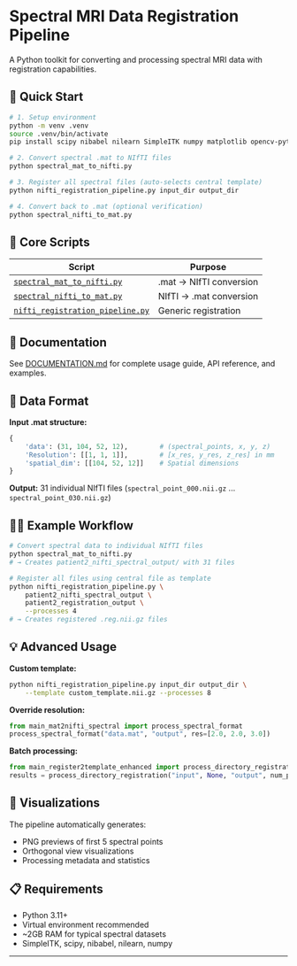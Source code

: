 # Spectral MRI Data Registration Pipeline

A Python toolkit for converting and processing spectral MRI data with registration capabilities.

## 🚀 Quick Start

```bash
# 1. Setup environment
python -m venv .venv
source .venv/bin/activate
pip install scipy nibabel nilearn SimpleITK numpy matplotlib opencv-python

# 2. Convert spectral .mat to NIfTI files
python spectral_mat_to_nifti.py

# 3. Register all spectral files (auto-selects central template)
python nifti_registration_pipeline.py input_dir output_dir

# 4. Convert back to .mat (optional verification)
python spectral_nifti_to_mat.py
```

## 📁 Core Scripts

| Script | Purpose |
|--------|---------|
| [`spectral_mat_to_nifti.py`](DOCUMENTATION.md#spectral_mat_to_niftipy) | .mat → NIfTI conversion |
| [`spectral_nifti_to_mat.py`](DOCUMENTATION.md#spectral_nifti_to_matpy) | NIfTI → .mat conversion |
| [`nifti_registration_pipeline.py`](DOCUMENTATION.md#nifti_registration_pipelinepy) | Generic registration |

## 📖 Documentation

See [DOCUMENTATION.md](DOCUMENTATION.md) for complete usage guide, API reference, and examples.

## 🔧 Data Format

**Input .mat structure:**
```python
{
    'data': (31, 104, 52, 12),        # (spectral_points, x, y, z)
    'Resolution': [[1, 1, 1]],        # [x_res, y_res, z_res] in mm
    'spatial_dim': [[104, 52, 12]]    # Spatial dimensions
}
```

**Output:** 31 individual NIfTI files (`spectral_point_000.nii.gz` ... `spectral_point_030.nii.gz`)

## 🏃‍♂️ Example Workflow

```bash
# Convert spectral data to individual NIfTI files
python spectral_mat_to_nifti.py
# → Creates patient2_nifti_spectral_output/ with 31 files

# Register all files using central file as template
python nifti_registration_pipeline.py \
    patient2_nifti_spectral_output \
    patient2_registration_output \
    --processes 4
# → Creates registered .reg.nii.gz files
```

## 💡 Advanced Usage

**Custom template:**
```bash
python nifti_registration_pipeline.py input_dir output_dir \
    --template custom_template.nii.gz --processes 8
```

**Override resolution:**
```python
from main_mat2nifti_spectral import process_spectral_format
process_spectral_format("data.mat", "output", res=[2.0, 2.0, 3.0])
```

**Batch processing:**
```python
from main_register2template_enhanced import process_directory_registration
results = process_directory_registration("input", None, "output", num_processes=12)
```

## 🎨 Visualizations

The pipeline automatically generates:
- PNG previews of first 5 spectral points
- Orthogonal view visualizations
- Processing metadata and statistics


## 📋 Requirements

- Python 3.11+
- Virtual environment recommended
- ~2GB RAM for typical spectral datasets
- SimpleITK, scipy, nibabel, nilearn, numpy

---
